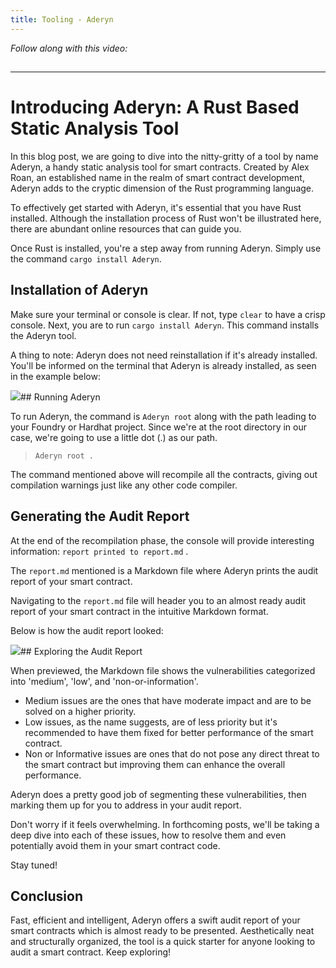 ```yaml
---
title: Tooling - Aderyn
---
```


_Follow along with this video:_

## 

---

# Introducing Aderyn: A Rust Based Static Analysis Tool

In this blog post, we are going to dive into the nitty-gritty of a tool by name Aderyn, a handy static analysis tool for smart contracts. Created by Alex Roan, an established name in the realm of smart contract development, Aderyn adds to the cryptic dimension of the Rust programming language.

To effectively get started with Aderyn, it's essential that you have Rust installed. Although the installation process of Rust won't be illustrated here, there are abundant online resources that can guide you.

Once Rust is installed, you're a step away from running Aderyn. Simply use the command `cargo install Aderyn`.

## Installation of Aderyn

Make sure your terminal or console is clear. If not, type `clear` to have a crisp console. Next, you are to run `cargo install Aderyn`. This command installs the Aderyn tool.

A thing to note: Aderyn does not need reinstallation if it's already installed. You'll be informed on the terminal that Aderyn is already installed, as seen in the example below:

![](https://cdn.videotap.com/pnFtrBJS6gg7wF4fAor8-17.29.png)## Running Aderyn

To run Aderyn, the command is `Aderyn root` along with the path leading to your Foundry or Hardhat project. Since we're at the root directory in our case, we're going to use a little dot (.) as our path.

> `Aderyn root .`

The command mentioned above will recompile all the contracts, giving out compilation warnings just like any other code compiler.

## Generating the Audit Report

At the end of the recompilation phase, the console will provide interesting information: `report printed to report.md` .

The `report.md` mentioned is a Markdown file where Aderyn prints the audit report of your smart contract.

Navigating to the `report.md` file will header you to an almost ready audit report of your smart contract in the intuitive Markdown format.

Below is how the audit report looked:

![](https://cdn.videotap.com/aZCpkdjtzg2vgNCWYwi2-49.41.png)## Exploring the Audit Report

When previewed, the Markdown file shows the vulnerabilities categorized into 'medium', 'low', and 'non-or-information'.

- Medium issues are the ones that have moderate impact and are to be solved on a higher priority.
- Low issues, as the name suggests, are of less priority but it's recommended to have them fixed for better performance of the smart contract.
- Non or Informative issues are ones that do not pose any direct threat to the smart contract but improving them can enhance the overall performance.

Aderyn does a pretty good job of segmenting these vulnerabilities, then marking them up for you to address in your audit report.

Don't worry if it feels overwhelming. In forthcoming posts, we'll be taking a deep dive into each of these issues, how to resolve them and even potentially avoid them in your smart contract code.

Stay tuned!

## Conclusion

Fast, efficient and intelligent, Aderyn offers a swift audit report of your smart contracts which is almost ready to be presented. Aesthetically neat and structurally organized, the tool is a quick starter for anyone looking to audit a smart contract. Keep exploring!
